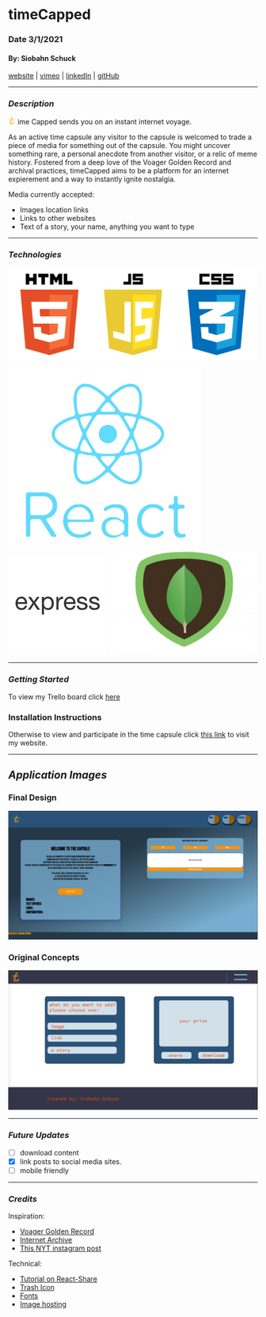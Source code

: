 # timeCapped

### Date 3/1/2021

#### By: Siobahn Schuck

[website](https://www.siobahnschuck.com) |
[vimeo](https://www.vimeo.com/siobahnschuck)
| [linkedIn](https://www.linkedin.com/in/siobahnschuck/) |
[gitHub](https://github.com/siobahnschuck)

---

### **_Description_**

![logo](./imgs/logo_timeCapped.png)
ime Capped sends you on an instant internet voyage.

As an active time capsule any visitor to the capsule is welcomed to trade a piece of media for something out of the capsule. You might uncover
something rare, a personal anecdote from another visitor, or a relic of meme history. Fostered from a deep love of the Voager Golden Record and archival practices, timeCapped aims to be a platform for an internet expierement and a way to instantly ignite nostalgia.

Media currently accepted:

- Images location links
- Links to other websites
- Text of a story, your name, anything you want to type

---

### **_Technologies_**

![jsHtmlCss](./imgs/big3.png)
![react](./imgs/react.png)
![express](./imgs/expressjs.png)
![mongo](./imgs/mongodb.png)

---

### **_Getting Started_**

To view my Trello board click [here](https://trello.com/b/3IIwgRCc/timecapped)

### Installation Instructions

Otherwise to view and participate in the time capsule click [this link](https://enigmatic-ocean-53010.herokuapp.com/) to visit my website.

---

## **_Application Images_**

### Final Design

![Capsule](./imgs/final_design.png)

### Original Concepts

![Page Two](./imgs/mockCapsule.png)

---

### **_Future Updates_**

- [ ] download content
- [x] link posts to social media sites.
- [ ] mobile friendly

---

### **_Credits_**

Inspiration:

- [Voager Golden Record](https://voyager.jpl.nasa.gov/golden-record/)
- [Internet Archive](https://archive.org/index.php)
- [This NYT instagram post](https://www.nytimes.com/interactive/2020/09/30/smarter-living/pandemic-time-capsule.html)

Technical:

- [Tutorial on React-Share](https://www.youtube.com/watch?v=2BnTYEafRQc)
- [Trash Icon](https://www.icons8.com)
- [Fonts](https://fonts.google.com/specimen/Lobster?preview.text_type=custom#standard-styles)
- [Image hosting](https://imgbb.com/)
